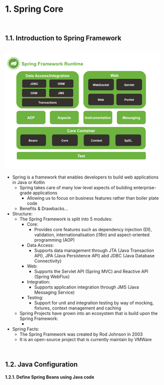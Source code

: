 # 1. Spring Core

<br>

## <a name="1.1"></a> 1.1. Introduction to Spring Framework

<br>

<img src="../res/spring-overview.png" width="600px">

<br>

* Spring is a framework that enables developers to build web applications in Java or Kotlin
    * Spring takes care of many low-level aspects of building enterprise-grade applications
        * Allowing us to focus on business features rather than boiler plate code
    * Benefits & Drawbacks... <!-- TODO -->
* Structure:
    * The Spring Framework is split into 5 modules:
        * Core:
            * Provides core features such as dependency injection (DI), validation, internationalisation (i18n) and aspect-oriented programming (AOP)
        * Data Access:
            * Supports data management through JTA (Java Transaction API), JPA (Java Persistence API) abd JDBC (Java Database Connectivity)
        * Web: 
            * Supports the Servlet API (Spring MVC) and Reactive API (Spring WebFlux)
        * Integration:
            * Supports application integration through JMS (Java Messaging Service)
        * Testing:
            * Support for unit and integration testing by way of mocking, fixtures, context management and caching
    * Spring Projects have grown into an ecosystem that is build upon the Spring Framework:
        * <!-- TODO -->
* Spring Facts:
    * The Spring Framework was created by Rod Johnson in 2003
    * It is an open-source project that is currently maintain by VMWare


<br>

## <a name="1.2"></a> 1.2. Java Configuration

#### <a name="1.2.1"></a> 1.2.1. Define Spring Beans using Java code